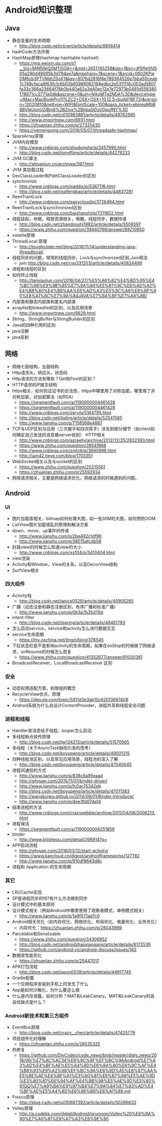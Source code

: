 # Android知识整理

## Java
* 静态变量的生命周期
  * http://blog.csdn.net/ctcwri/article/details/8858414
* hashCode方法作用
* HashMap原理(hashmap hashtable hashset)
  * https://mp.weixin.qq.com/s?__biz=MjM5NjQ5MTI5OA==&mid=2651745258&idx=1&sn=df5ffe0fd505a290d49095b3d794ae7a&mpshare=1&scene=1&srcid=0602KPwDM6cb3PTVMdtZ0oX1&key=807bd2816f4e789364526e7bba50ceab7c749cfaca8f63fc1c6b02b65966062194edbc2e5311116c053ad5807fa33c366a23664f76b0b440a62a3d40ec12e7e72973b0481d559380178671cc3771a0db&ascene=0&uin=NjkzMTg2NDA%3D&devicetype=iMac+MacBookPro11%2C2+OSX+OSX+10.12.5+build(16F73)&version=12020810&nettype=WIFI&fontScale=100&pass_ticket=ebineaMbB8BVIeUpnUZjBm8%2BZice%2Bhba5IDsVDpufNY%3D
  * http://blog.csdn.net/u010983881/article/details/49762595
  * http://www.importnew.com/6931.html
  * https://zhuanlan.zhihu.com/p/27325430
  * https://yemengying.com/2016/05/07/threadsafe-hashmap/
* SpareArray原理
* JVM内存模型
  * http://www.cnblogs.com/shudonghe/p/3457990.html
  * http://blog.csdn.net/tonytfjing/article/details/44278233
* JVM GC算法
  * http://shiyanjun.cn/archives/397.html
* JVM 类加载过程
* DexClassLoader和PathClassLoader的区别
* synchronize
  * http://www.cnblogs.com/paddix/p/5367116.html
  * http://blog.csdn.net/jsqfengbao/article/details/44837281
* ReenTrantLock
  * http://www.cnblogs.com/easycloud/p/3726464.html
* ReenTrantLock与synchronized区别
  * http://www.cnblogs.com/baizhanshi/p/7211802.html
* 线程挂起，休眠，释放资源相关，唤醒，线程同步，数据传递
  * http://blog.csdn.net/zhandoushi1982/article/details/5506597
  * https://www.zhihu.com/question/39440766/answer/89210950
* volatile原理
* ThreadLocal 原理
  * http://toughcoder.net/blog/2016/11/14/understanding-java-threadlocal/
* 线程同步的问题，常用的线程同步。Lock与synchronized区别,Join用法
  * join http://blog.csdn.net/cyp331203/article/details/40824499
* 进程和线程的区别
* 如何终止线程
  * http://tanxiaoluo.com/2016/04/27/%E5%A6%82%E4%BD%95%E4%BC%98%E9%9B%85%E7%9A%84%E5%81%9C%E6%AD%A2%E4%B8%80%E4%B8%AA%E6%AD%A3%E5%9C%A8%E8%BF%90%E8%A1%8C%E7%9A%84JAVA%E7%BA%BF%E7%A8%8B/
* 内部类和静态内部类和匿名内部类
* arraylist和linkedlist的区别，以及应用场景
  * http://www.importnew.com/6629.html
* String、StringBuffer与StringBuilder的区别
* Java的四种引用的区别
* java注解
* java反射


## 网络
* 网络七层结构，五层结构
* Http请求头，响应头，状态码
* Http请求的方法有哪些？Get和Post的区别？
* HTTP请求的IP报文结构
* https相关，如何验证证书的合法性，https中哪里用了对称加密，哪里用了非对称加密，对加密算法（如RSA）
  - https://segmentfault.com/a/1190000004461428
  - https://segmentfault.com/a/1190000004461428
  - http://www.cnblogs.com/zery/p/5164795.html
  - http://blog.csdn.net/ituling/article/details/52541585
  - http://www.jianshu.com/p/7158568e4867
* TCP与UDP区别与应用（三次握手和四次挥手）涉及到部分细节（如client如何确定自己发送的消息被server收到） HTTP相关
  * http://www.cnblogs.com/azraelly/archive/2012/12/25/2832393.html
  * https://www.zhihu.com/question/39541968
  * http://www.cnblogs.com/zmlctt/p/3690998.html
  * http://iam42.iteye.com/blog/1703351
* WebSocket相关以及与socket的区别
  * https://www.zhihu.com/question/20215561
  * https://zhuanlan.zhihu.com/p/25592934
* 网络请求相关，主要是网络请求优化。网络请求的时候遇到的问题。

## Android
### UI
* 图片加载库相关，bitmap如何处理大图，如一张30M的大图，如何预防OOM
* ListView图片加载错乱的原理和解决方案
* down、move、up事件的传递
  * http://www.jianshu.com/p/2be492c1df96
  * http://www.jianshu.com/p/38015afcdb58
* 封装view的时候怎么知道view的大小
  * http://www.cnblogs.com/xs104/p/5410404.html
* view渲染
* Activity和Window，View的关系，以及DecorView结构
* SurfView相关

### 四大组件
* Activity栈
  * http://blog.csdn.net/janice0529/article/details/40905285
* 广播（动态注册和静态注册区别，有序广播和标准广播）
  * http://www.jianshu.com/p/0b3a7b35d76d
* intent-filter
  * http://blog.csdn.net/iispring/article/details/48481793
* 怎么启动service，service和activity怎么进行数据交互
* service生命周期
  * https://my.oschina.net/tingzi/blog/376545
* 下拉状态栏是不是影响activity的生命周期，如果在onStop的时候做了网络请求，onResume的时候怎么恢复
  * https://www.zhihu.com/question/41352677/answer/91030381
* BroadcastReceiver，LocalBroadcastReceiver 区别

### 安全
* 动态权限适配方案，权限组的概念
* RecyclerView优点，原理
  * https://dev.qq.com/topic/5811d3e3ab10c62013697408
* Android系统为什么会设计ContentProvider，进程共享和线程安全问题

### 进程和线程
* Handler发消息给子线程，looper怎么启动
* 多线程断点续传原理
  * http://blog.csdn.net/ljw124213/article/details/51570565
* 多线程（关于AsyncTask缺陷引发的思考）
  * http://blog.csdn.net/boyupeng/article/details/49001215
* 四种线程池区别，以及常见应用场景，线程池的深入了解
  * http://blog.csdn.net/boyupeng/article/details/47040045
* 进程间通信的方式
  * http://www.jianshu.com/p/838c6a95eaad
  * http://gityuan.com/2015/11/01/binder-driver/
  * http://www.jianshu.com/p/fc0ac15342eb
  * http://blog.csdn.net/boyupeng/article/details/47011383
  * http://wangkuiwu.github.io/2014/09/01/Binder-Introduce/
  * http://www.jianshu.com/p/4ee3fd07da14
* 结束进程的方法
  * http://www.cnblogs.com/crazypebble/archive/2011/04/08/2006213.html
* 进程保活
  - https://segmentfault.com/a/1190000006251859
* binder
  * http://www.bijishequ.com/detail/266914?p=
* APP启动流程
  * http://gityuan.com/2016/03/12/start-activity/
  * https://www.kancloud.cn/digest/androidframeworks/127782
  * http://www.jianshu.com/p/910df9643d8c
* 进程和 Application 的生命周期

### 其它
* LRUCache实现
* SP是进程同步的吗?有什么方法做到同步
* 设计模式中的基本原则
* 设计模式相关（例如Android中哪里使用了观察者模式，单例模式相关）
  * http://www.jianshu.com/p/1a9f571ad7c0
* Android相关优化（如内存优化、网络优化、布局优化、电量优化、业务优化）
  * 内存优化：https://zhuanlan.zhihu.com/p/26043999
* Parcelable和Serializable
  * https://www.zhihu.com/question/34306952
  * http://blog.csdn.net/androidzhaoxiaogang/article/details/8172539
  * https://github.com/android-cn/android-discuss/issues/142
* 数据库性能优化
  * https://zhuanlan.zhihu.com/p/25447017
* APK打包流程
  * http://blog.csdn.net/jason0539/article/details/44917745
* Gradle配置
* 一个应用程序安装到手机上时发生了什么
* App是如何沙箱化，为什么要这么做
* 什么是内存泄露，如何分析？MAT和LeakCanary。MAT和LeakCanary的各自优缺点是什么？

### Android新技术和第三方组件
* EventBus原理
  * http://blog.csdn.net/crazy__chen/article/details/47425779
* 项目组件化的理解
  * https://zhuanlan.zhihu.com/p/26535325
* 热修复
  * https://github.com/DiyCodes/code_news/blob/master/dialy_news/2016/06/%E7%AC%AC34%E6%9C%9F%EF%BC%9AAndroid%E7%83%AD%E4%BF%AE%E5%A4%8D%E6%8A%80%E6%9C%AF%E4%B8%93%E9%A2%98%EF%BC%9A%E6%9D%A5%E8%87%AA%E5%BE%AE%E4%BF%A1%E3%80%81%E6%B7%98%E5%AE%9D%E3%80%81%E6%94%AF%E4%BB%98%E5%AE%9D%E3%80%81QQ%E7%A9%BA%E9%97%B4%E7%9A%84%E7%83%AD%E4%BF%AE%E5%A4%8D%E6%96%B9%E6%A1%88.md
* Fresco原理
  * http://blog.csdn.net/u010687392/article/details/50266633
* Volley原理
  * http://a.codekk.com/detail/Android/grumoon/Volley%20%E6%BA%90%E7%A0%81%E8%A7%A3%E6%9E%90
